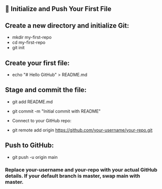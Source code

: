 ## 🚀 Initialize and Push Your First File<br>

## Create a new directory and initialize Git:<br>

- mkdir my-first-repo<br>
- cd my-first-repo<br>
- git init<br>

## Create your first file:<br>
- echo "# Hello GitHub" > README.md<br>

## Stage and commit the file:<br>

- git add README.md<br>

- git commit -m "Initial commit with README"<br>

- Connect to your GitHub repo:<br>

- git remote add origin https://github.com/your-username/your-repo.git<br>

## Push to GitHub:<br>

- git push -u origin main<br>


### Replace your-username and your-repo with your actual GitHub details. If your default branch is master, swap main with master.<br>

